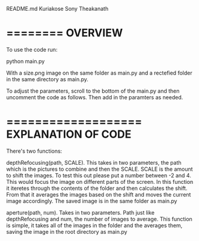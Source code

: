 README.md
Kuriakose Sony Theakanath

========
OVERVIEW
========

To use the code run:

python main.py

With a size.png image on the same folder as main.py and a rectefied folder in the same directory as main.py.

To adjust the parameters, scroll to the bottom of the main.py and then uncomment the code as follows. Then add in the paramters as needed. 

===================
EXPLANATION OF CODE
===================

There's two functions:

depthRefocusing(path, SCALE). This takes in two parameters, the path which is the pictures to combine and then the SCALE. SCALE is the amount to shift the images. To test this out please put a number between -2 and 4. This would focus the image on different parts of the screen. In this function it iteretes through the contents of the folder and then calculates the shift. From that it averages the images based on the shift and moves the current image accordingly. The saved image is in the same folder as main.py

aperture(path, num). Takes in two parameters. Path just like depthRefocusing and num, the number of images to average. This function is simple, it takes all of the images in the folder and the averages them, saving the image in the root directory as main.py